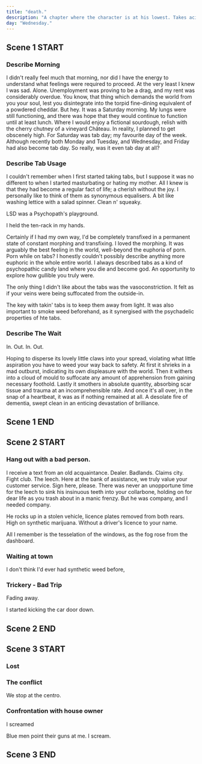 ```yaml
---
title: "death."
description: "A chapter where the character is at his lowest. Takes acid. Freak trip. Hospitalised."
day: "Wednesday."
---
```


## Scene 1 START
<!--
### Help Monologue

Hi. Have we met before? Probably not. Although it's really nice to meet you! Oh, and I really like your hair! I think it's a-b-s-o-l-u-t-e-l-y fantastic! Seriously. You look stunning. Gorgeous. Not quite Brad Pitt gorgeous, but if that ain't pre-cum, then I don't know what is. Sorry if that came across as being a bit, uh, strong. We're still cool, right? Buddy. Buddy-o. Oh, and thank you! You're super kind, and I think you're cool too. We should be suede pals. Sticky fodder. Beatnik puppies. The kind of soup that warms you up n' keeps you placid. Content. I think we're going to get along just fine. Just. Fine.

I suppose you're reading this message today because I need help. You see, I'm not okay. Which is weird. Because I'm not dying or anything. I can still string these jolly ol' words together n' make a complete fool of myself on the internet. But that's not the point. The point is that everything sucks. It just sucks. Hell, even thinking about it just sucks. It's like everything is just a thousand times harder than it should be, and I couldn't possibly understand why. Fuck. Why am I so fucked? Why can't I just be fucking normal!? Would it be so hard just to unfuck myself for the next 10 minutes, so I can grab something to eat and just shut the fuck up!? I withdrew myself from my keyboard. Clearly it wasn't working.
 -->
### Describe Morning

I didn't really feel much that morning, nor did I have the energy to understand what feelings were required to proceed. At the very least I knew I was sad. Alone. Unemployment was proving to be a drag, and my rent was considerably overdue. You know, that thing which demands the world from you your soul, lest you disintegrate into the torpid fine-dining equivalent of a powdered cheddar. But hey. It was a Saturday morning. My lungs were still functioning, and there was hope that they would continue to function until at least lunch. Where I would enjoy a fictional sourdough, relish with the cherry chutney of a vineyard Château. In reality, I planned to get obscenely high. For Saturday was tab day; my favourite day of the week. Although recently both Monday and Tuesday, and Wednesday, and Friday had also become tab day. So really, was it even tab day at all?

### Describe Tab Usage

I couldn't remember when I first started taking tabs, but I suppose it was no different to when I started masturbating or hating my mother. All I knew is that they had become a regular fact of life; a cherish without the joy. I personally like to think of them as synonymous equalisers. A bit like washing lettice with a salad spinner. Clean n' squeaky.


LSD was a Psychopath's playground.


I held the ten-rack in my hands.




Certainly if I had my own way, I'd be completely transfixed in a permanent state of constant morphing and transfixing. I loved the morphing. It was arguably the best feeling in the world, well-beyond the euphoria of porn. Porn while on tabs? I honestly couldn't possibly describe anything more euphoric in the whole entire world. I always described tabs as a kind of psychopathic candy land where you die and become god. An opportunity to explore how gullible you truly were.




The only thing I didn't like about the tabs was the vasoconstriction. It felt as if your veins were being suffocated from the outside-in.

The key with takin' tabs is to keep them away from light. It was also important to smoke weed beforehand, as it synergised with the psychadelic properties of hte tabs.





### Describe The Wait

In. Out. In. Out.

Hoping to disperse its lovely little claws into your spread, violating what little aspiration you have to weed your way back to safety. At first it shrieks in a mad outburst, indicating its own displeasure with the world. Then it withers into a cloud of mould to suffocate any amount of apprehension from gaining necessary foothold. Lastly it smothers in absolute quantity, absorbing scar tissue and trauma at an incomprehensible rate. And once it's all over, in the snap of a heartbeat, it was as if nothing remained at all. A desolate fire of dementia, swept clean in an enticing devastation of brilliance.


## Scene 1 END

####

## Scene 2 START



### Hang out with a bad person.

I receive a text from an old acquaintance. Dealer. Badlands. Claims city. Fight club. The leech. Here at the bank of assistance, we truly value your customer service. Sign here, please. There was never an unopportune time for the leech to sink his insinuous teeth into your collarbone, holding on for dear life as you trash about in a manic frenzy. But he was company, and I needed company.

He rocks up in a stolen vehicle, licence plates removed from both rears. High on synthetic marijuana. Without a driver's licence to your name.


All I remember is the tesselation of the windows, as the fog rose from the dashboard.


### Waiting at town

I don't think I'd ever had synthetic weed before,

### Trickery - Bad Trip

Fading away.

I started kicking the car door down.

## Scene 2 END

####

## Scene 3 START

### Lost



### The conflict

We stop at the centro.


### Confrontation with house owner

I screamed

Blue men point their guns at me. I scream.


## Scene 3 END


